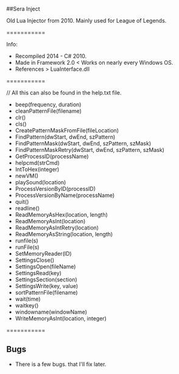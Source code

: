 ##Sera Inject

Old Lua Injector from 2010. Mainly used for League of Legends.

===========

Info:
  * Recompiled 2014 - C# 2010. 
  * Made in Framework 2.0 < Works on nearly every Windows OS. 
  * References > LuaInterface.dll 

===========

// All this can also be found in the help.txt file. 

* beep(frequency, duration)
* cleanPatternFile(filename)
* clr()
* cls()
* CreatePatternMaskFromFile(fileLocation)
* FindPattern(dwStart, dwEnd, szPattern)
* FindPatternMask(dwStart, dwEnd, szPattern, szMask) 
* FindPatternMaskRetry(dwStart, dwEnd, szPattern, szMask)
* GetProcessID(processName)
* helpcmd(strCmd)
* IntToHex(integer)
* newVM()
* playSound(location)
* ProcessVersionByID(processID)
* ProcessVersionByName(processName)
* quit()
* readline()
* ReadMemoryAsHex(location, length)
* ReadMemoryAsInt(location)
* ReadMemoryAsIntRetry(location)
* ReadMemoryAsString(location, length)
* runfile(s)
* runFile(s) 
* SetMemoryReader(ID)
* SettingsClose() 
* SettingsOpen(fileName)
* SettingsRead(key)
* SettingsSection(section) 
* SettingsWrite(key, value)
* sortPatternFile(filename)
* wait(time)
* waitkey()
* windowname(windowName)
* WriteMemoryAsInt(location, integer)

===========

## Bugs

* There is a few bugs. that I'll fix later. 
